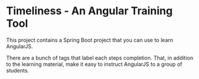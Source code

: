 # Timeliness - An Angular Training Tool

This project contains a Spring Boot project that you can use to learn AngularJS.

There are a bunch of tags that label each steps completion. That, in addition to the learning material, make it easy to instruct AngularJS to a group of students.
